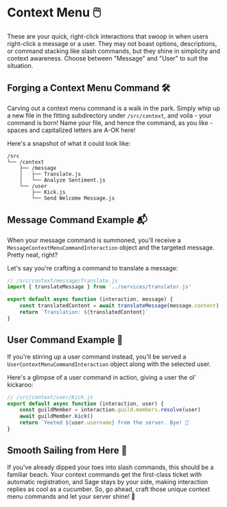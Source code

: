 # Context Menu 🖱️

These are your quick, right-click interactions that swoop in when users right-click a message or a user. They may not boast options, descriptions, or command stacking like slash commands, but they shine in simplicity and context awareness. Choose between "Message" and "User" to suit the situation.

## Forging a Context Menu Command 🛠️

Carving out a context menu command is a walk in the park. Simply whip up a new file in the fitting subdirectory under `/src/context`, and voila - your command is born! Name your file, and hence the command, as you like - spaces and capitalized letters are A-OK here!

Here's a snapshot of what it could look like:

```
/src
└── /context
    ├── /message
    │   ├── Translate.js
    │   └── Analyze Sentiment.js
    └── /user
        ├── Kick.js
        └── Send Welcome Message.js
```

## Message Command Example 📬

When your message command is summoned, you'll receive a `MessageContextMenuCommandInteraction` object and the targeted message. Pretty neat, right?

Let's say you're crafting a command to translate a message:

```javascript
// /src/context/message/Translate.js
import { translateMessage } from '../services/translator.js'

export default async function (interaction, message) {
	const translatedContent = await translateMessage(message.content)
	return `Translation: ${translatedContent}`
}
```

## User Command Example 👤

If you're stirring up a user command instead, you'll be served a `UserContextMenuCommandInteraction` object along with the selected user.

Here's a glimpse of a user command in action, giving a user the ol' kickaroo:

```javascript
// /src/context/user/Kick.js
export default async function (interaction, user) {
	const guildMember = interaction.guild.members.resolve(user)
	await guildMember.kick()
	return `Yeeted ${user.username} from the server. Bye! 👋`
}
```

## Smooth Sailing from Here 🌊

If you've already dipped your toes into slash commands, this should be a familiar beach. Your context commands get the first-class ticket with automatic registration, and Sage stays by your side, making interaction replies as cool as a cucumber. So, go ahead, craft those unique context menu commands and let your server shine! 🌟
